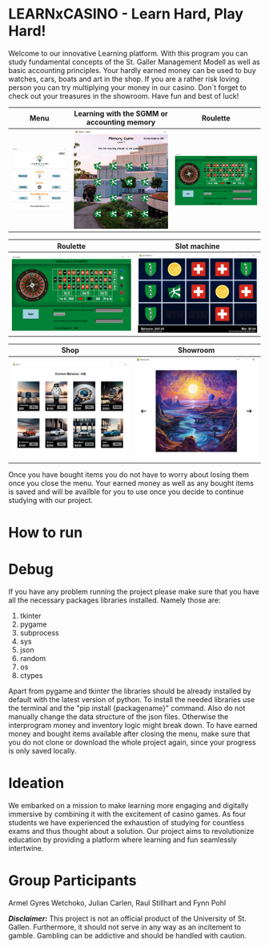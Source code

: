 # LEARNxCASINO - Learn Hard, Play Hard!

Welcome to our innovative Learning platform. With this program you can study fundamental concepts of the St. Galler Management Modell as well as basic accounting principles. Your hardly earned money can be used to buy watches, cars, boats and art in the shop. If you are a rather risk loving person you can try multiplying your money in our casino. Don´t forget to check out your treasures in the showroom. Have fun and best of luck!

Menu                                                    |  Learning with the SGMM or accounting memory           |  Roulette           
:------------------------------------------------------:|:------------------------------------------------------:|:------------------------------------------------------:
<img src="graphic/Readme/menu.png" width="200">         |  <img src="graphic/Readme/memory.png" width="200">     | <img src="graphic/Readme/roulette.png" width="300"> 

Roulette                                                |  Slot machine
:------------------------------------------------------:|:------------------------------------------------------:
<img src="graphic/Readme/roulette.png" width="320">     |  <img src="graphic/Readme/slot.png" width="320"> 

Shop                                                    |  Showroom
:------------------------------------------------------:|:------------------------------------------------------:
<img src="graphic/Readme/shop.png" width="300">         |  <img src="graphic/Readme/showroom.png" width="300">

Once you have bought items you do not have to worry about losing them once you close the menu. Your earned money as well as any bought items is saved and will be availble for you to use once you decide to continue studying with our project. 

# How to run


# Debug
If you have any problem running the project please make sure that you have all the necessary packages libraries installed. Namely those are: 
1. tkinter
2. pygame
3. subprocess 
4. sys
5. json
6. random
7. os
8. ctypes

Apart from pygame and tkinter the libraries should be already installed by default with the latest version of python. To install the needed libraries use the terminal and the "pip install {packagename}" command. 
Also do not manually change the data structure of the json files. Otherwise the interprogram money and inventory logic might break down. To have earned money and bought items available after closing the menu, make sure that you do not clone or download the whole project again, since your progress is only saved locally.  

# Ideation
We embarked on a mission to make learning more engaging and digitally immersive by combining it with the excitement of casino games. As four students we have experienced the exhaustion of studying for countless exams and thus thought about a solution. Our project aims to revolutionize education by providing a platform where learning and fun seamlessly intertwine.

# Group Participants
Armel Gyres Wetchoko, Julian Carlen, Raul Stillhart and Fynn Pohl 

***Disclaimer:*** This project is not an official product of the University of St. Gallen. Furthermore, it should not serve in any way as an incitement to gamble. 
Gambling can be addictive and should be handled with caution. 

